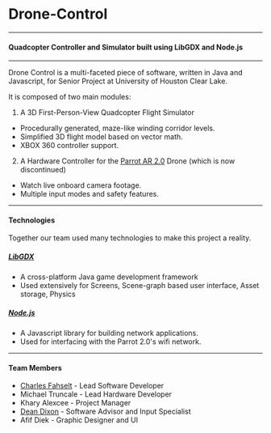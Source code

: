 # Drone-Control
------
#### Quadcopter Controller and Simulator built using LibGDX and Node.js
------

Drone Control is a multi-faceted piece of software,
written in Java and Javascript, for Senior Project at University of Houston Clear Lake.

It is composed of two main modules:  

1. A 3D First-Person-View Quadcopter Flight Simulator  
  * Procedurally generated, maze-like winding corridor levels.  
  * Simplified 3D flight model based on vector math.
  * XBOX 360 controller support.
  
2. A Hardware Controller for the [Parrot AR 2.0](https://en.wikipedia.org/wiki/Parrot_AR.Drone) Drone (which is now discontinued)
  * Watch live onboard camera footage.
  * Multiple input modes and safety features.
  
------
#### Technologies
Together our team used many technologies to make this project a reality. 

##### [LibGDX](https://libgdx.com/)
* A cross-platform Java game development framework
* Used extensively for Screens, Scene-graph based user interface, Asset storage, Physics

##### [Node.js](https://nodejs.org/)
* A Javascript library for building network applications.
* Used for interfacing with the Parrot 2.0's wifi network.  

------



#### Team Members
* [Charles Fahselt](https://www.linkedin.com/in/fahseltc) - Lead Software Developer
* Michael Truncale - Lead Hardware Developer
* Khary Alexcee - Project Manager
* [Dean Dixon](https://www.linkedin.com/pub/dean-dixon/a0/40/56b) - Software Advisor and Input Specialist
* Afif Diek - Graphic Designer and UI



